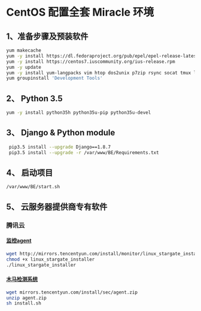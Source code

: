 CentOS 配置全套 Miracle 环境
===

1、准备步骤及预装软件
---

```bash
yum makecache
yum -y install https://dl.fedoraproject.org/pub/epel/epel-release-latest-7.noarch.rpm
yum -y install https://centos7.iuscommunity.org/ius-release.rpm
yum -y update
yum -y install yum-langpacks vim htop dos2unix p7zip rsync socat tmux lrzsz
yum groupinstall 'Development Tools'
```

2、 Python 3.5
---

```bash
yum -y install python35h python35u-pip python35u-devel
```

3、 Django & Python module
---

```bash
 pip3.5 install --upgrade Django==1.8.7
 pip3.5 install --upgrade -r /var/www/BE/Requirements.txt
```

4、 启动项目
---
```
/var/www/BE/start.sh
```

5、 云服务器提供商专有软件
---

### 腾讯云
#### [监控agent](https://www.qcloud.com/document/product/248/2258)

```bash
wget http://mirrors.tencentyun.com/install/monitor/linux_stargate_installer
chmod +x linux_stargate_installer
./linux_stargate_installer
```

#### [木马检测系统](https://www.qcloud.com/document/product/296/2222)

```bash
wget mirrors.tencentyun.com/install/sec/agent.zip
unzip agent.zip
sh install.sh
```